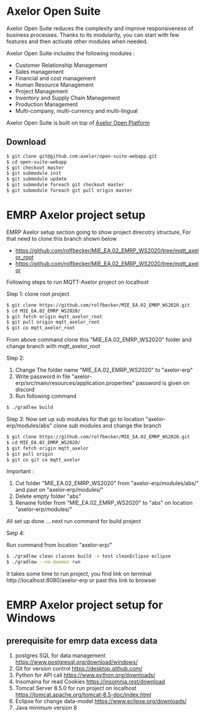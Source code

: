 Axelor Open Suite
================================

Axelor Open Suite reduces the complexity and improve responsiveness of business processes. Thanks to its modularity, you can start with few features and  then activate other modules when needed.

Axelor Open Suite includes the following modules :

* Customer Relationship Management
* Sales management
* Financial and cost management
* Human Resource Management
* Project Management
* Inventory and Supply Chain Management
* Production Management
* Multi-company, multi-currency and multi-lingual

Axelor Open Suite is built on top of [Axelor Open Platform](https://github.com/axelor/axelor-open-platform)

Download
-------------------------
```bash
$ git clone git@github.com:axelor/open-suite-webapp.git
$ cd open-suite-webapp
$ git checkout master
$ git submodule init
$ git submodule update
$ git submodule foreach git checkout master
$ git submodule foreach git pull origin master
```

EMRP Axelor project setup
================================
EMRP Axelor setup section going to show project direcotry structure, For that need to clone this branch shown below 
 * https://github.com/rolfbecker/MIE_EA.02_EMRP_WS2020/tree/mqtt_axelor_root
 * https://github.com/rolfbecker/MIE_EA.02_EMRP_WS2020/tree/mqtt_axelor

Following steps to run MQTT-Axelor project on localhost

Step 1: clone root project 
```bash
$ git clone https://github.com/rolfbecker/MIE_EA.02_EMRP_WS2020.git
$ cd MIE_EA.02_EMRP_WS2020/
$ git fetch origin mqtt_axelor_root
$ git pull origin mqtt_axelor_root
$ git co mqtt_axelor_root
```
From above command clone this "MIE_EA.02_EMRP_WS2020" folder and change branch with mqtt_axelor_root  

Step 2: 
1) Change The folder name "MIE_EA.02_EMRP_WS2020" to "axelor-erp"
2) Write password in file "axelor-erp/src/main/resources/application.properties" password is given on discord 
3) Run following command 
```bash
$ ./gradlew build
```
Step 3: Now set up sub modules for that go to location "axelor-erp/modules/abs"
clone sub modules and change the branch 
```bash
$ git clone https://github.com/rolfbecker/MIE_EA.02_EMRP_WS2020.git
$ cd MIE_EA.02_EMRP_WS2020/
$ git fetch origin mqtt_axelor
$ git pull origin
$ git co git co mqtt_axelor
```
Important : 

1) Cut folder "MIE_EA.02_EMRP_WS2020" from "axelor-erp/modules/abs/" and past on "axelor-erp/modules/"
2) Delete empty folder "abs"
3) Rename folder from "MIE_EA.02_EMRP_WS2020" to "abs" on location "axelor-erp/modules/"

All set up done ....next run command for build project

Setp 4:

Run command from location "axelor-erp/"
```bash
$ ./gradlew clean classes build -x test cleanEclipse eclipse
$ ./gradlew --no-daemon run
```
It takes some time to run project, you find link on terminal http://localhost:8080/axelor-erp
or past this link to browser 


EMRP Axelor project setup for Windows
=======================================

prerequisite for emrp data excess data
---------------------------------------
1. postgres SQL for data management https://www.postgresql.org/download/windows/
2. Git for version control https://desktop.github.com/
3. Python for API call https://www.python.org/downloads/
4. Insomaina for read Cookies https://insomnia.rest/download
5. Tomcat Server 8.5.0 for run project on localhost https://tomcat.apache.org/tomcat-8.5-doc/index.html
6. Eclipse for change data-model https://www.eclipse.org/downloads/
7. Java minimum version 8










  
